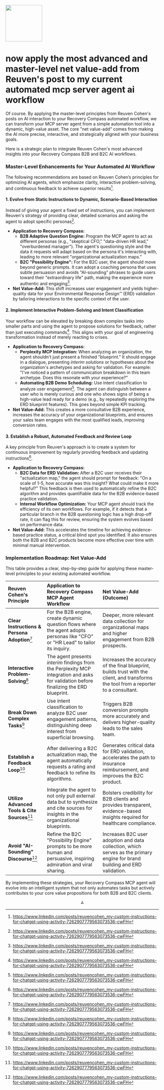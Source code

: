 <img src="https://r2cdn.perplexity.ai/pplx-full-logo-primary-dark%402x.png" class="logo" width="120"/>

# now apply the most advanced and master-level net value-add from Reuven's post to my current automated mcp server agent ai workflow

Of course. By applying the master-level principles from Reuven Cohen's posts on AI interaction to your Recovery Compass automated workflow, we can transform your MCP server agent from a simple automation tool into a dynamic, high-value asset. The core "net value-add" comes from making the AI more precise, interactive, and strategically aligned with your business goals.

Here is a strategic plan to integrate Reuven Cohen's most advanced insights into your Recovery Compass B2B and B2C AI workflows.

### Master-Level Enhancements for Your Automated AI Workflow

The following recommendations are based on Reuven Cohen’s principles for optimizing AI agents, which emphasize clarity, interactive problem-solving, and continuous feedback to achieve superior results[^1].

#### 1. Evolve from Static Instructions to Dynamic, Scenario-Based Interaction

Instead of giving your agent a fixed set of instructions, you can implement Reuven's strategy of providing clear, detailed scenarios and asking the agent to adopt specific personas[^1].

* **Application to Recovery Compass:**
    * **B2B Adaptive Question Engine:** Program the MCP agent to act as different personas (e.g., "skeptical CFO," "data-driven HR lead," "overburdened manager"). The agent's questioning style and the data it requests will adapt based on the persona it's interacting with, leading to more relevant "organizational actualization maps."
    * **B2C "Possibility Engine":** For the B2C user, the agent should move beyond generic prompts. It can adopt a coaching persona that uses subtle persuasion and avoids "AI-sounding" phrases to guide users toward their "extraordinary life" path, making the experience more authentic and engaging[^1].
* **Net Value-Add:** This shift increases user engagement and yields higher-quality data for your Environmental Response Design™ (ERD) validation by tailoring interactions to the specific context of the user.


#### 2. Implement Interactive Problem-Solving and Intent Classification

Your workflow can be elevated by breaking down complex tasks into smaller parts and using the agent to propose solutions for feedback, rather than just executing commands[^1]. This aligns with your goal of engineering transformation instead of merely reacting to crises.

* **Application to Recovery Compass:**
    * **Perplexity MCP Integration:** When analyzing an organization, the agent shouldn't just present a finished "blueprint." It should engage in a dialogue, presenting *interim solutions* or hypotheses about the organization's archetypes and asking for validation. For example: "I've noticed a pattern of communication breakdown in this team archetype. Does this resonate with your experience?"
    * **Automating B2B Demo Scheduling:** Use intent classification to analyze user engagement[^1]. The agent can distinguish between a user who is merely curious and one who shows signs of being a high-value lead ready for a demo (e.g., by repeatedly exploring the ERD blueprint features). This goes beyond simple KPI tracking.
* **Net Value-Add:** This creates a more consultative B2B experience, increases the accuracy of your organizational blueprints, and ensures your sales team engages with the most qualified leads, improving conversion rates.


#### 3. Establish a Robust, Automated Feedback and Review Loop

A key principle from Reuven's approach is to create a system for continuous improvement by regularly providing feedback and updating instructions[^1].

* **Application to Recovery Compass:**
    * **B2C Data for ERD Validation:** After a B2C user receives their "actualization map," the agent should prompt for feedback: "On a scale of 1-5, how accurate was this insight? What could make it more helpful?" This feedback is then used to automatically refine the B2C algorithm and provides quantifiable data for the B2B evidence-based practice validation.
    * **Internal Workflow Optimization:** Your MCP agent should track the efficiency of its own workflows. For example, if it detects that a particular branch in the B2B questioning logic has a high drop-off rate, it can flag this for review, ensuring the system evolves based on performance data.
* **Net Value-Add:** This accelerates the timeline for achieving evidence-based practice status, a critical blind spot you identified. It also ensures both the B2B and B2C products become more effective over time with minimal manual intervention.


### Implementation Roadmap: Net Value-Add

This table provides a clear, step-by-step guide for applying these master-level principles to your existing automated workflow.


| Reuven Cohen's Principle | Application to Recovery Compass MCP Agent Workflow | Net Value-Add (Outcome) |
| :-- | :-- | :-- |
| **Clear Instructions \& Persona Adoption**[^1] | For the B2B engine, create dynamic question flows where the agent adopts personas like "CFO" or "HR Lead" to tailor its inquiry. | Deeper, more relevant data collection for organizational maps and higher engagement from B2B prospects. |
| **Interactive Problem-Solving**[^1] | The agent presents *interim* findings from the Perplexity MCP integration and asks for validation before finalizing the ERD blueprint. | Increases the accuracy of the final blueprint, builds trust with the client, and transforms the tool from a reporter to a consultant. |
| **Break Down Complex Tasks**[^1] | Use intent classification to analyze B2C user engagement patterns, distinguishing deep interest from superficial browsing. | Triggers B2B conversion prompts more accurately and delivers higher-quality leads to the sales team. |
| **Establish a Feedback Loop**[^1] | After delivering a B2C actualization map, the agent automatically requests a rating and feedback to refine its algorithms. | Generates critical data for ERD validation, accelerates the path to insurance reimbursement, and improves the B2C product. |
| **Utilize Advanced Tools \& Cite Sources**[^1] | Integrate the agent to not only pull external data but to synthesize and cite sources for insights in the organizational blueprints. | Bolsters credibility for B2B clients and provides transparent, evidence-based insights required for healthcare compliance. |
| **Avoid "AI-Sounding" Discourse**[^1] | Refine the B2C "Possibility Engine" prompts to be more human and persuasive, inspiring admiration and viral sharing. | Increases B2C user adoption and data collection, which serves as the primary engine for brand building and ERD validation. |

By implementing these strategies, your Recovery Compass MCP agent will evolve into an intelligent system that not only automates tasks but actively contributes to your core value propositions for both B2B and B2C clients.

<div style="text-align: center">⁂</div>

[^1]: https://www.linkedin.com/posts/reuvencohen_my-custom-instructions-for-chatgpt-using-activity-7262907779563073536-cwFH

[^2]: Recovery-Compass_-Strategic-Analysis.md

[^3]: https://www.linkedin.com/posts/reuvencohen_the-difference-between-o3mini-and-deepseek-activity-7291465649745211392--say

[^4]: https://www.youtube.com/watch?v=ik63lFD1_N0\&vl=en

[^5]: https://www.redapt.com/blog/how-to-use-ai-workflow-automation

[^6]: https://www.bardeen.ai/posts/automating-automation-an-ai-agent-that-automates-enterprise-workflows

[^7]: https://alphaarchitect.com/ben-grahams-net-current-asset-value-net-net-strategy/

[^8]: https://www.rayven.io/en-us/workflow-builder-triggers

[^9]: https://www.ibm.com/think/topics/ai-workflow

[^10]: https://www.linkedin.com/posts/reuvencohen_in-the-near-future-building-and-investing-activity-7272973450225360896-f8uT

[^11]: https://www.rayven.io/en-us/workflow-automation-software

[^12]: https://www.youtube.com/watch?v=0nluVHUMGUE

[^13]: https://repository.law.umich.edu/cgi/viewcontent.cgi?article=3933\&context=articles

[^14]: https://www.profound-deming.com/profound-podcast/s5-e4-reuven-cohen-ai-automation-and-the-future-of-human-work

[^15]: https://www.youtube.com/watch?v=URtWcrHOUWw

[^16]: https://www.cliffordchance.com/people_and_places/people/partners/us/reuven-falik.html

[^17]: https://www.linkedin.com/posts/reuvencohen_a-few-thoughts-on-coding-with-ai-and-avoiding-activity-7260324887645286400-Sqj2

[^18]: https://aws.amazon.com/blogs/media/guest-post-from-dalet-digital-media-systems-making-media-businesses-smarter-ai-cloud-and-workflow-orchestration/

[^19]: https://www.nber.org/system/files/working_papers/w21535/w21535.pdf

[^20]: https://podcasts.apple.com/ee/podcast/s5-e4-reuven-cohen-ai-automation-and-the-future-of-human-work/id1565060270?i=1000693133559

[^21]: https://seekingalpha.com/article/4802622-net-power-unlocking-value-after-the-hype-fades

